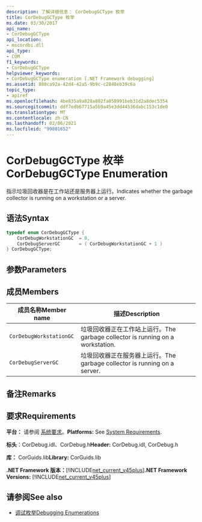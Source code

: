 ```yaml
---
description: 了解详细信息： CorDebugGCType 枚举
title: CorDebugGCType 枚举
ms.date: 03/30/2017
api_name:
- CorDebugGCType
api_location:
- mscordbi.dll
api_type:
- COM
f1_keywords:
- CorDebugGCType
helpviewer_keywords:
- CorDebugGCType enumeration [.NET Framework debugging]
ms.assetid: 880ca92a-42d4-42a5-9b9c-c2848eb39c6a
topic_type:
- apiref
ms.openlocfilehash: 4be835a9a028a882fa050991beb31d2a8dec5354
ms.sourcegitcommit: ddf7edb67715a5b9a45e3dd44536dabc153c1de0
ms.translationtype: MT
ms.contentlocale: zh-CN
ms.lasthandoff: 02/06/2021
ms.locfileid: "99801652"
---
```

# <a name="cordebuggctype-enumeration"></a><span data-ttu-id="742a2-103">CorDebugGCType 枚举</span><span class="sxs-lookup"><span data-stu-id="742a2-103">CorDebugGCType Enumeration</span></span>

<span data-ttu-id="742a2-104">指示垃圾回收器是在工作站还是服务器上运行。</span><span class="sxs-lookup"><span data-stu-id="742a2-104">Indicates whether the garbage collector is running on a workstation or a server.</span></span>  
  
## <a name="syntax"></a><span data-ttu-id="742a2-105">语法</span><span class="sxs-lookup"><span data-stu-id="742a2-105">Syntax</span></span>  
  
```cpp  
typedef enum CorDebugGCType {  
    CorDebugWorkstationGC  = 0,  
    CorDebugServerGC       = ( CorDebugWorkstationGC + 1 )  
} CorDebugGCType;  
```  
  
## <a name="parameters"></a><span data-ttu-id="742a2-106">参数</span><span class="sxs-lookup"><span data-stu-id="742a2-106">Parameters</span></span>  
  
## <a name="members"></a><span data-ttu-id="742a2-107">成员</span><span class="sxs-lookup"><span data-stu-id="742a2-107">Members</span></span>  
  
|<span data-ttu-id="742a2-108">成员名称</span><span class="sxs-lookup"><span data-stu-id="742a2-108">Member name</span></span>|<span data-ttu-id="742a2-109">描述</span><span class="sxs-lookup"><span data-stu-id="742a2-109">Description</span></span>|  
|-----------------|-----------------|  
|`CorDebugWorkstationGC`|<span data-ttu-id="742a2-110">垃圾回收器正在工作站上运行。</span><span class="sxs-lookup"><span data-stu-id="742a2-110">The garbage collector is running on a workstation.</span></span>|  
|`CorDebugServerGC`|<span data-ttu-id="742a2-111">垃圾回收器正在服务器上运行。</span><span class="sxs-lookup"><span data-stu-id="742a2-111">The garbage collector is running on a server.</span></span>|  
  
## <a name="remarks"></a><span data-ttu-id="742a2-112">备注</span><span class="sxs-lookup"><span data-stu-id="742a2-112">Remarks</span></span>  
  
## <a name="requirements"></a><span data-ttu-id="742a2-113">要求</span><span class="sxs-lookup"><span data-stu-id="742a2-113">Requirements</span></span>  

 <span data-ttu-id="742a2-114">**平台：** 请参阅 [系统要求](../../get-started/system-requirements.md)。</span><span class="sxs-lookup"><span data-stu-id="742a2-114">**Platforms:** See [System Requirements](../../get-started/system-requirements.md).</span></span>  
  
 <span data-ttu-id="742a2-115">**标头**：CorDebug.idl、CorDebug.h</span><span class="sxs-lookup"><span data-stu-id="742a2-115">**Header:** CorDebug.idl, CorDebug.h</span></span>  
  
 <span data-ttu-id="742a2-116">**库：** CorGuids.lib</span><span class="sxs-lookup"><span data-stu-id="742a2-116">**Library:** CorGuids.lib</span></span>  
  
 <span data-ttu-id="742a2-117">**.NET Framework 版本：**[!INCLUDE[net_current_v45plus](../../../../includes/net-current-v45plus-md.md)]</span><span class="sxs-lookup"><span data-stu-id="742a2-117">**.NET Framework Versions:** [!INCLUDE[net_current_v45plus](../../../../includes/net-current-v45plus-md.md)]</span></span>  
  
## <a name="see-also"></a><span data-ttu-id="742a2-118">请参阅</span><span class="sxs-lookup"><span data-stu-id="742a2-118">See also</span></span>

- [<span data-ttu-id="742a2-119">调试枚举</span><span class="sxs-lookup"><span data-stu-id="742a2-119">Debugging Enumerations</span></span>](debugging-enumerations.md)
